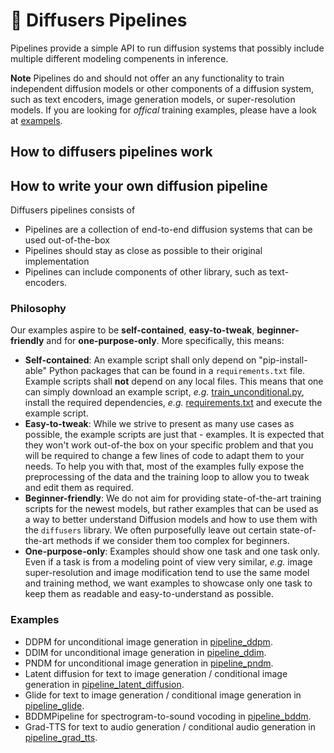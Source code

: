 # 🧨 Diffusers Pipelines

Pipelines provide a simple API to run diffusion systems that possibly include multiple different modeling 
compenents in inference.

**Note** Pipelines do and should not offer an any functionality to train independent diffusion models or other components of a diffusion system, such as text encoders, image generation models, or super-resolution models. If you are looking for *offical* training examples, please have a look at [exampels](https://github.com/huggingface/diffusers/tree/main/examples).

## How to diffusers pipelines work


## How to write your own diffusion pipeline

Diffusers pipelines consists of 
- Pipelines are a collection of end-to-end diffusion systems that can be used out-of-the-box
- Pipelines should stay as close as possible to their original implementation 
- Pipelines can include components of other library, such as text-encoders. 

### Philosophy

Our examples aspire to be **self-contained**, **easy-to-tweak**, **beginner-friendly** and for **one-purpose-only**.
More specifically, this means:

- **Self-contained**: An example script shall only depend on "pip-install-able" Python packages that can be found in a `requirements.txt` file. Example scripts shall **not** depend on any local files. This means that one can simply download an example script, *e.g.* [train_unconditional.py](https://github.com/huggingface/diffusers/blob/main/examples/unconditional_image_generation/train_unconditional.py), install the required dependencies, *e.g.* [requirements.txt](https://github.com/huggingface/diffusers/blob/main/examples/unconditional_image_generation/requirements) and execute the example script.
- **Easy-to-tweak**: While we strive to present as many use cases as possible, the example scripts are just that - examples. It is expected that they won't work out-of-the box on your specific problem and that you will be required to change a few lines of code to adapt them to your needs. To help you with that, most of the examples fully expose the preprocessing of the data and the training loop to allow you to tweak and edit them as required.
- **Beginner-friendly**: We do not aim for providing state-of-the-art training scripts for the newest models, but rather examples that can be used as a way to better understand Diffusion models and how to use them with the `diffusers` library. We often purposefully leave out certain state-of-the-art methods if we consider them too complex for beginners.
- **One-purpose-only**: Examples should show one task and one task only. Even if a task is from a modeling 
point of view very similar, *e.g.* image super-resolution and image modification tend to use the same model and training method, we want examples to showcase only one task to keep them as readable and easy-to-understand as possible.

### Examples

- DDPM for unconditional image generation in [pipeline_ddpm](https://github.com/huggingface/diffusers/blob/main/src/diffusers/pipelines/ddpm/pipeline_ddpm.py).
- DDIM for unconditional image generation in [pipeline_ddim](https://github.com/huggingface/diffusers/blob/main/src/diffusers/pipelines/ddim/pipeline_ddim.py).
- PNDM for unconditional image generation in [pipeline_pndm](https://github.com/huggingface/diffusers/blob/main/src/diffusers/pipelines/pndm/pipeline_pndm.py).
- Latent diffusion for text to image generation / conditional image generation in [pipeline_latent_diffusion](https://github.com/huggingface/diffusers/blob/main/src/diffusers/pipelines/latent_diffusion/pipeline_latent_diffusion.py).
- Glide for text to image generation / conditional image generation in [pipeline_glide](https://github.com/huggingface/diffusers/blob/main/src/diffusers/pipelines/glide/pipeline_glide.py).
- BDDMPipeline for spectrogram-to-sound vocoding in [pipeline_bddm](https://github.com/huggingface/diffusers/blob/main/src/diffusers/pipelines/bddm/pipeline_bddm.py).
- Grad-TTS for text to audio generation / conditional audio generation in [pipeline_grad_tts](https://github.com/huggingface/diffusers/blob/main/src/diffusers/pipelines/grad_tts/pipeline_grad_tts.py).
